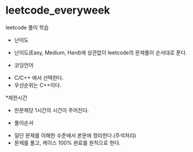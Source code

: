 # leetcode_everyweek
leetcode 풀이 학습

* 난이도
- 난이도(Easy, Medium, Hard)에 상관없이 leetcode의 문제풀이 순서대로 푼다.

* 코딩언어
- C/C++ 에서 선택한다.
- 우선순위는 C++이다.

*제한시간
- 한문제당 1시간의 시간이 주어진다.

* 풀이순서
- 일단 문제를 이해한 수준에서 본문에 정리한다.(주석처리)
- 문제를 풀고, 케이스 100% 완료를 원칙으로 한다.

